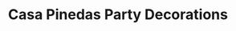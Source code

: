---
title: "Casa Pinedas Party Decorations"
url: /los-osos/casa-pinedas-party-decorations/
shop: party
---